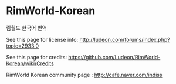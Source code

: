 ﻿RimWorld-Korean
===============

림월드 한국어 번역

See this page for license info:
http://ludeon.com/forums/index.php?topic=2933.0

See this page for credits:
https://github.com/Ludeon/RimWorld-Korean/wiki/Credits


RimWorld Korean community page : http://cafe.naver.com/indiss
